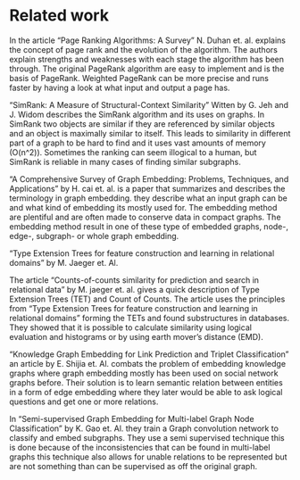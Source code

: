 # Related work
In the article “Page Ranking Algorithms: A Survey” N. Duhan et. al.  explains the concept of page rank and the evolution of the algorithm. The authors explain strengths and weaknesses with each stage the algorithm has been through. The original PageRank algorithm are easy to implement and is the basis of PageRank. Weighted PageRank can be more precise and runs faster by having a look at what input and output a page has. 

“SimRank: A Measure of Structural-Context Similarity” Witten by G. Jeh and J. Widom  describes the SimRank algorithm and its uses on graphs. In SimRank two objects are similar if they are referenced by similar objects and an object is maximally similar to itself. This leads to similarity in different part of a graph to be hard to find and it uses vast amounts of memory (O(n^2)). Sometimes the ranking can seem illogical to a human, but SimRank is reliable in many cases of finding similar subgraphs.

“A Comprehensive Survey of Graph Embedding: Problems, Techniques, and Applications” by H. cai et. al. is a paper that summarizes and describes the terminology in graph embedding. they describe what an input graph can be and what kind of embedding its mostly used for. The embedding method are plentiful and are often made to conserve data in compact graphs. The embedding method result in one of these type of embedded graphs, node-, edge-, subgraph- or whole graph embedding.

“Type Extension Trees for feature construction and learning in relational domains” by M. Jaeger et. Al. 

The article “Counts-of-counts similarity for prediction and search in relational data” by M. jaeger et. al.  gives a quick description of Type Extension Trees (TET) and Count of Counts. The article uses the principles from “Type Extension Trees for feature construction and learning in relational domains” forming the TETs and found substructures in databases. They showed that it is possible to calculate similarity using logical evaluation and histograms or by using earth mover’s distance (EMD).

“Knowledge Graph Embedding for Link Prediction and Triplet Classification” an article by E. Shijia et. Al.  combats the problem of embedding knowledge graphs where graph embedding mostly has been used on social network graphs before.  Their solution is to learn semantic relation between entities in a form of edge embedding where they later would be able to ask logical questions and get one or more relations.

In “Semi-supervised Graph Embedding for Multi-label Graph Node Classification” by K. Gao et. Al.  they train a Graph convolution network to classify and embed subgraphs. They use a semi supervised technique this is done because of the inconsistencies that can be found in multi-label graphs this technique also allows for unable relations to be represented but are not something than can be supervised as off the original graph.
